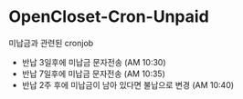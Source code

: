 # OpenCloset-Cron-Unpaid #

미납금과 관련된 cronjob

- 반납 3일후에 미납금 문자전송 (AM 10:30)
- 반납 7일후에 미납금 문자전송 (AM 10:35)
- 반납 2주 후에 미납금이 남아 있다면 불납으로 변경 (AM 10:40)
